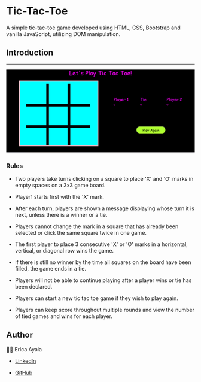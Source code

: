 # Tic-Tac-Toe

A simple tic-tac-toe game developed using HTML, CSS, Bootstrap and vanilla JavaScript, utilizing DOM manipulation. 

## Introduction 
---
<img src="./images/myT3Game.png" alt="Tic Tac Toe">

### Rules 

  * Two players take turns clicking on a square to place 'X' and 'O' marks in empty spaces on a 3x3 game board.

  * Player1 starts first with the 'X' mark.

  * After each turn, players are shown a message displaying whose turn it is next, unless there is a winner or a tie.

  * Players cannot change the mark in a square that has already been selected or click the same square twice in one game. 
  
  * The first player to place 3 consecutive 'X' or 'O' marks in a horizontal, vertical, or diagonal row wins the game.

  * If there is still no winner by the time all squares on the board have been filled, the game ends in a tie.

  * Players will not be able to continue playing after a player wins or tie has been declared.

  * Players can start a new tic tac toe game if they wish to play again.

  * Players can keep score throughout multiple rounds and view the number of tied games and wins for each player.

  ## Author

  :technologist: Erica Ayala 

  * [LinkedIn](https://www.linkedin.com/in/ayalavirtual)

  * [GitHub](https://www.github.com/AyalaVirtual) 



